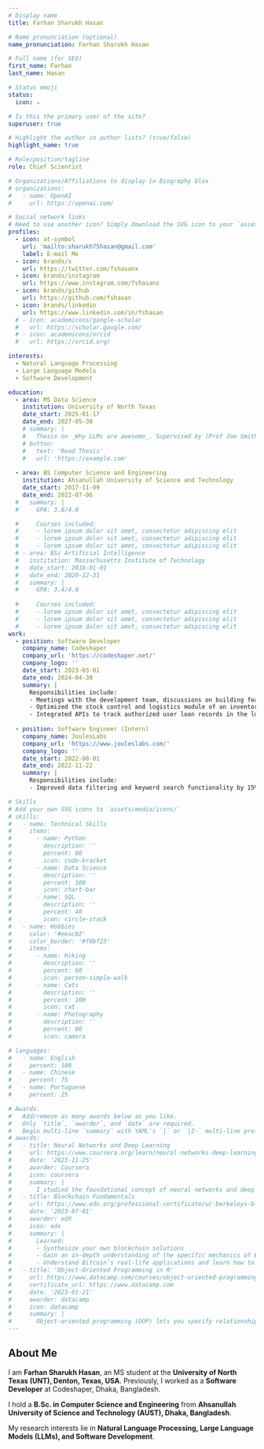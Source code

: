 ```yaml
---
# Display name
title: Farhan Sharukh Hasan

# Name pronunciation (optional)
name_pronunciation: Farhan Sharukh Hasan

# Full name (for SEO)
first_name: Farhan
last_name: Hasan

# Status emoji
status:
  icon: ☕️

# Is this the primary user of the site?
superuser: true

# Highlight the author in author lists? (true/false)
highlight_name: true

# Role/position/tagline
role: Chief Scientist

# Organizations/Affiliations to display in Biography blox
# organizations:
#   - name: OpenAI
#     url: https://openai.com/

# Social network links
# Need to use another icon? Simply download the SVG icon to your `assets/media/icons/` folder.
profiles:
  - icon: at-symbol
    url: 'mailto:sharukh75hasan@gmail.com'
    label: E-mail Me
  - icon: brands/x
    url: https://twitter.com/fshasanx
  - icon: brands/instagram
    url: https://www.instagram.com/fshasanz
  - icon: brands/github
    url: https://github.com/fshasan
  - icon: brands/linkedin
    url: https://www.linkedin.com/in/fshasan
  # - icon: academicons/google-scholar
  #   url: https://scholar.google.com/
  # - icon: academicons/orcid
  #   url: https://orcid.org/

interests:
  - Natural Language Processing
  - Large Language Models
  - Software Development

education:
  - area: MS Data Science
    institution: University of North Texas
    date_start: 2025-01-17
    date_end: 2027-05-30
    # summary: |
    #   Thesis on _Why LLMs are awesome_. Supervised by [Prof Joe Smith](https://example.com). Presented papers at 5 IEEE conferences with the contributions being published in 2 Springer journals.
    # button:
    #   text: 'Read Thesis'
    #   url: 'https://example.com'
  
  - area: BS Computer Science and Engineering
    institution: Ahsanullah University of Science and Technology
    date_start: 2017-11-09
    date_end: 2022-07-06
  #   summary: |
  #     GPA: 3.8/4.0

  #     Courses included:
  #     - lorem ipsum dolor sit amet, consectetur adipiscing elit
  #     - lorem ipsum dolor sit amet, consectetur adipiscing elit
  #     - lorem ipsum dolor sit amet, consectetur adipiscing elit
  # - area: BSc Artificial Intelligence
  #   institution: Massachusetts Institute of Technology
  #   date_start: 2016-01-01
  #   date_end: 2020-12-31
  #   summary: |
  #     GPA: 3.4/4.0
      
  #     Courses included:
  #     - lorem ipsum dolor sit amet, consectetur adipiscing elit
  #     - lorem ipsum dolor sit amet, consectetur adipiscing elit
  #     - lorem ipsum dolor sit amet, consectetur adipiscing elit
work:
  - position: Software Developer
    company_name: Codeshaper
    company_url: 'https://codeshaper.net/'
    company_logo: ''
    date_start: 2023-03-01
    date_end: 2024-04-30
    summary: |
      Responsibilities include:
      - Meetings with the development team, discussions on building features of existing projects, writing and refactoring code, and documenting completed tasks.
      - Optimized the stock control and logistics module of an inventory system by 30% using Laravel DB Query, MySQL, and jQuery to improve inventory accuracy and operational efficiency.
      - Integrated APIs to track authorized user loan records in the loan module of an online banking system using Laravel Queues.
  
  - position: Software Engineer (Intern)
    company_name: JoulesLabs
    company_url: 'https://www.jouleslabs.com/'
    company_logo: ''
    date_start: 2022-08-01
    date_end: 2022-11-22
    summary: |
      Responsibilities include:
      - Improved data filtering and keyword search functionality by 15% on all modules of an online crowdfunding platform admin panel with over 11,000 users.

# Skills
# Add your own SVG icons to `assets/media/icons/`
# skills:
#   - name: Technical Skills
#     items:
#       - name: Python
#         description: ''
#         percent: 80
#         icon: code-bracket
#       - name: Data Science
#         description: ''
#         percent: 100
#         icon: chart-bar
#       - name: SQL
#         description: ''
#         percent: 40
#         icon: circle-stack
#   - name: Hobbies
#     color: '#eeac02'
#     color_border: '#f0bf23'
#     items:
#       - name: Hiking
#         description: ''
#         percent: 60
#         icon: person-simple-walk
#       - name: Cats
#         description: ''
#         percent: 100
#         icon: cat
#       - name: Photography
#         description: ''
#         percent: 80
#         icon: camera

# languages:
#   - name: English
#     percent: 100
#   - name: Chinese
#     percent: 75
#   - name: Portuguese
#     percent: 25

# Awards.
#   Add/remove as many awards below as you like.
#   Only `title`, `awarder`, and `date` are required.
#   Begin multi-line `summary` with YAML's `|` or `|2-` multi-line prefix and indent 2 spaces below.
# awards:
#   - title: Neural Networks and Deep Learning
#     url: https://www.coursera.org/learn/neural-networks-deep-learning
#     date: '2023-11-25'
#     awarder: Coursera
#     icon: coursera
#     summary: |
#       I studied the foundational concept of neural networks and deep learning. By the end, I was familiar with the significant technological trends driving the rise of deep learning; build, train, and apply fully connected deep neural networks; implement efficient (vectorized) neural networks; identify key parameters in a neural network’s architecture; and apply deep learning to your own applications.
#   - title: Blockchain Fundamentals
#     url: https://www.edx.org/professional-certificate/uc-berkeleyx-blockchain-fundamentals
#     date: '2023-07-01'
#     awarder: edX
#     icon: edx
#     summary: |
#       Learned:
#       - Synthesize your own blockchain solutions
#       - Gain an in-depth understanding of the specific mechanics of Bitcoin
#       - Understand Bitcoin’s real-life applications and learn how to attack and destroy Bitcoin, Ethereum, smart contracts and Dapps, and alternatives to Bitcoin’s Proof-of-Work consensus algorithm
#   - title: 'Object-Oriented Programming in R'
#     url: https://www.datacamp.com/courses/object-oriented-programming-with-s3-and-r6-in-r
#     certificate_url: https://www.datacamp.com
#     date: '2023-01-21'
#     awarder: datacamp
#     icon: datacamp
#     summary: |
#       Object-oriented programming (OOP) lets you specify relationships between functions and the objects that they can act on, helping you manage complexity in your code. This is an intermediate level course, providing an introduction to OOP, using the S3 and R6 systems. S3 is a great day-to-day R programming tool that simplifies some of the functions that you write. R6 is especially useful for industry-specific analyses, working with web APIs, and building GUIs.
---
```


## About Me

  I am **Farhan Sharukh Hasan**, an MS student at the **University of North Texas (UNT), Denton, Texas, USA**. Previously, I worked as a **Software Developer** at Codeshaper, Dhaka, Bangladesh.

  I hold a **B.Sc. in Computer Science and Engineering** from **Ahsanullah University of Science and Technology (AUST), Dhaka, Bangladesh**.

  My research interests lie in **Natural Language Processing, Large Language Models (LLMs), and Software Development**.
